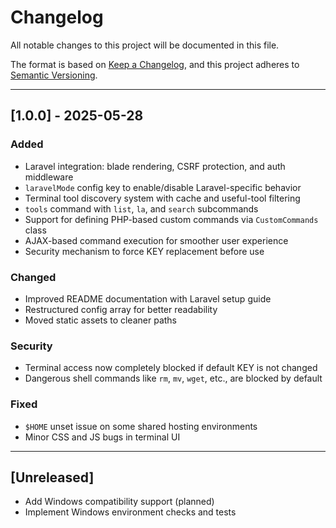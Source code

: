 # Changelog

All notable changes to this project will be documented in this file.

The format is based on [Keep a Changelog](https://keepachangelog.com/en/1.0.0/),
and this project adheres to [Semantic Versioning](https://semver.org/spec/v2.0.0.html).

---

## [1.0.0] - 2025-05-28

### Added
- Laravel integration: blade rendering, CSRF protection, and auth middleware
- `laravelMode` config key to enable/disable Laravel-specific behavior
- Terminal tool discovery system with cache and useful-tool filtering
- `tools` command with `list`, `la`, and `search` subcommands
- Support for defining PHP-based custom commands via `CustomCommands` class
- AJAX-based command execution for smoother user experience
- Security mechanism to force KEY replacement before use

### Changed
- Improved README documentation with Laravel setup guide
- Restructured config array for better readability
- Moved static assets to cleaner paths

### Security
- Terminal access now completely blocked if default KEY is not changed
- Dangerous shell commands like `rm`, `mv`, `wget`, etc., are blocked by default

### Fixed
- `$HOME` unset issue on some shared hosting environments
- Minor CSS and JS bugs in terminal UI

---

## [Unreleased]
- Add Windows compatibility support (planned)
- Implement Windows environment checks and tests
